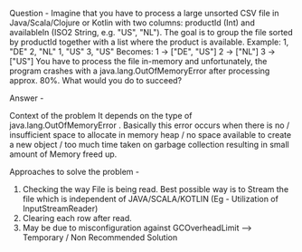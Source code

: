 Question - Imagine that you have to process a large unsorted CSV file in Java/Scala/Clojure or Kotlin
with two columns: productId (Int) and availableIn (ISO2 String, e.g. "US", "NL"). The goal
is to group the file sorted by productId together with a list where the product is available.
Example:
1, "DE"
2, "NL"
1, "US"
3, "US"
Becomes:
1 -> ["DE", "US"]
2 -> ["NL"]
3 -> ["US"]
You have to process the file in-memory and unfortunately, the program crashes with a
java.lang.OutOfMemoryError after processing approx. 80%. What would you do to
succeed?

Answer - 

Context of the problem
It depends on the type of java.lang.OutOfMemoryError . Basically this error occurs when there is no / insufficient space to allocate in memory heap / no space available to create a new object / too much time taken on garbage collection resulting in small amount of Memory freed up.

Approaches to solve the problem -
 1) Checking the way File is being read. Best possible way is to Stream the file which is independent of JAVA/SCALA/KOTLIN (Eg - Utilization of InputStreamReader)
 2) Clearing each row after read. 
 3) May be due to misconfiguration against GCOverheadLimit --> Temporary / Non Recommended Solution
 